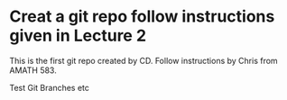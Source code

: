 # Creat a git repo follow instructions given in Lecture 2

This is the first git repo created by CD.
Follow instructions by Chris from AMATH 583.

Test Git Branches etc
